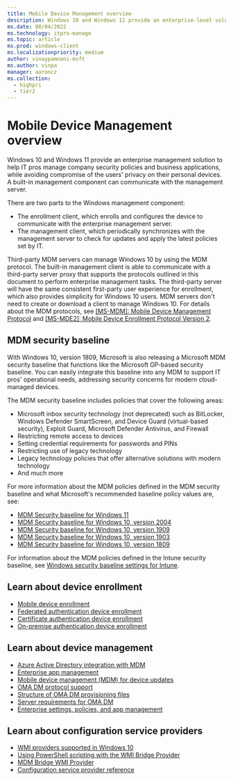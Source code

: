 ```yaml
---
title: Mobile Device Management overview
description: Windows 10 and Windows 11 provide an enterprise-level solution to mobile management, to help IT pros comply with security policies while avoiding compromise of user's privacy.
ms.date: 08/04/2022
ms.technology: itpro-manage
ms.topic: article
ms.prod: windows-client
ms.localizationpriority: medium
author: vinaypamnani-msft
ms.author: vinpa
manager: aaroncz
ms.collection:
  - highpri
  - tier2
---
```


# Mobile Device Management overview

Windows 10 and Windows 11 provide an enterprise management solution to help IT pros manage company security policies and business applications, while avoiding compromise of the users' privacy on their personal devices. A built-in management component can communicate with the management server.

There are two parts to the Windows management component:

- The enrollment client, which enrolls and configures the device to communicate with the enterprise management server.
- The management client, which periodically synchronizes with the management server to check for updates and apply the latest policies set by IT.

Third-party MDM servers can manage Windows 10 by using the MDM protocol. The built-in management client is able to communicate with a third-party server proxy that supports the protocols outlined in this document to perform enterprise management tasks. The third-party server will have the same consistent first-party user experience for enrollment, which also provides simplicity for Windows 10 users. MDM servers don't need to create or download a client to manage Windows 10. For details about the MDM protocols, see [\[MS-MDM\]: Mobile Device Management Protocol](/openspecs/windows_protocols/ms-mdm/33769a92-ac31-47ef-ae7b-dc8501f7104f) and [\[MS-MDE2\]: Mobile Device Enrollment Protocol Version 2](/openspecs/windows_protocols/ms-mde2/4d7eadd5-3951-4f1c-8159-c39e07cbe692).

## MDM security baseline

With Windows 10, version 1809, Microsoft is also releasing a Microsoft MDM security baseline that functions like the Microsoft GP-based security baseline. You can easily integrate this baseline into any MDM to support IT pros' operational needs, addressing security concerns for modern cloud-managed devices.

The MDM security baseline includes policies that cover the following areas:

- Microsoft inbox security technology (not deprecated) such as BitLocker, Windows Defender SmartScreen, and Device Guard (virtual-based security), Exploit Guard, Microsoft Defender Antivirus, and Firewall
- Restricting remote access to devices
- Setting credential requirements for passwords and PINs
- Restricting use of legacy technology
- Legacy technology policies that offer alternative solutions with modern technology
- And much more

For more information about the MDM policies defined in the MDM security baseline and what Microsoft's recommended baseline policy values are, see:

- [MDM Security baseline for Windows 11](https://download.microsoft.com/download/2/C/4/2C418EC7-31E0-4A74-8928-6DCD512F9A46/Windows11-MDM-SecurityBaseLine-Document.zip)
- [MDM Security baseline for Windows 10, version 2004](https://download.microsoft.com/download/2/C/4/2C418EC7-31E0-4A74-8928-6DCD512F9A46/2004-MDM-SecurityBaseLine-Document.zip)
- [MDM Security baseline for Windows 10, version 1909](https://download.microsoft.com/download/2/C/4/2C418EC7-31E0-4A74-8928-6DCD512F9A46/1909-MDM-SecurityBaseLine-Document.zip)
- [MDM Security baseline for Windows 10, version 1903](https://download.microsoft.com/download/2/C/4/2C418EC7-31E0-4A74-8928-6DCD512F9A46/1903-MDM-SecurityBaseLine-Document.zip)
- [MDM Security baseline for Windows 10, version 1809](https://download.microsoft.com/download/2/C/4/2C418EC7-31E0-4A74-8928-6DCD512F9A46/1809-MDM-SecurityBaseLine-Document-[Preview].zip)

For information about the MDM policies defined in the Intune security baseline, see [Windows security baseline settings for Intune](/mem/intune/protect/security-baseline-settings-mdm-all).

## Learn about device enrollment

- [Mobile device enrollment](mobile-device-enrollment.md)
- [Federated authentication device enrollment](federated-authentication-device-enrollment.md)
- [Certificate authentication device enrollment](certificate-authentication-device-enrollment.md)
- [On-premise authentication device enrollment](on-premise-authentication-device-enrollment.md)

## Learn about device management

- [Azure Active Directory integration with MDM](azure-active-directory-integration-with-mdm.md)
- [Enterprise app management](enterprise-app-management.md)
- [Mobile device management (MDM) for device updates](device-update-management.md)
- [OMA DM protocol support](oma-dm-protocol-support.md)
- [Structure of OMA DM provisioning files](structure-of-oma-dm-provisioning-files.md)
- [Server requirements for OMA DM](server-requirements-windows-mdm.md)
- [Enterprise settings, policies, and app management](windows-mdm-enterprise-settings.md)

## Learn about configuration service providers

- [WMI providers supported in Windows 10](wmi-providers-supported-in-windows.md)
- [Using PowerShell scripting with the WMI Bridge Provider](using-powershell-scripting-with-the-wmi-bridge-provider.md)
- [MDM Bridge WMI Provider](/windows/win32/dmwmibridgeprov/mdm-bridge-wmi-provider-portal)
- [Configuration service provider reference](mdm/index.yml)
